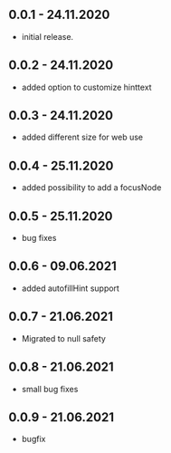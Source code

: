 ## 0.0.1 - 24.11.2020

* initial release.

## 0.0.2 - 24.11.2020

* added option to customize hinttext

## 0.0.3 - 24.11.2020

* added different size for web use

## 0.0.4 - 25.11.2020

* added possibility to add a focusNode

## 0.0.5 - 25.11.2020

* bug fixes

## 0.0.6 - 09.06.2021

* added autofillHint support

## 0.0.7 - 21.06.2021

* Migrated to null safety

## 0.0.8 - 21.06.2021

* small bug fixes

## 0.0.9 - 21.06.2021

* bugfix